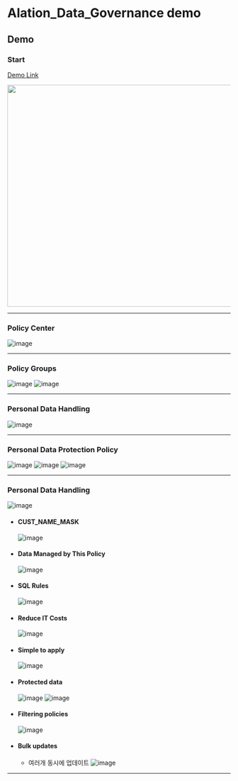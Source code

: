 # Alation_Data_Governance demo
## Demo 
### Start
  [Demo Link](https://app.getreprise.com/launch/1yQg19n/, "Demo Link")   
  
<img src="https://github.com/jyp0909/Alation_Data_Governance/assets/19907193/78cd7c85-0bd3-4482-aa36-3e498ad4e2cd" width="800" height="500">

***
### Policy Center
![image](https://github.com/jyp0909/Alation_Data_Governance/assets/19907193/915c043f-640f-4be2-8f4c-e60c56d23963)

***
### Policy Groups
![image](https://github.com/jyp0909/Alation_Data_Governance/assets/19907193/72a1eb53-57f9-4959-b26a-42909dedf877)
![image](https://github.com/jyp0909/Alation_Data_Governance/assets/19907193/83001f68-c4d6-4644-9dc8-21518a8b62f4)

***
### Personal Data Handling
![image](https://github.com/jyp0909/Alation_Data_Governance/assets/19907193/7a16a0b2-23cc-4c04-89d8-0fa328abadce)

***
### Personal Data Protection Policy
![image](https://github.com/jyp0909/Alation_Data_Governance/assets/19907193/807acfbb-d983-4f99-94e8-64bc9e4032ec)
![image](https://github.com/jyp0909/Alation_Data_Governance/assets/19907193/9abddea2-205a-451e-aa73-eb7a7708a67e)
![image](https://github.com/jyp0909/Alation_Data_Governance/assets/19907193/30ab9bda-e535-4dd9-bc17-28cbe80c3bab)

***
### Personal Data Handling
![image](https://github.com/jyp0909/Alation_Data_Governance/assets/19907193/0b857e1a-0936-4c12-8077-24e2d732b5fb)
  - #### CUST_NAME_MASK
    ![image](https://github.com/jyp0909/Alation_Data_Governance/assets/19907193/293e0963-a872-41e7-8d15-88d4a3375998)    
  - #### Data Managed by This Policy
    ![image](https://github.com/jyp0909/Alation_Data_Governance/assets/19907193/8b8f6dbe-f852-407c-8c3e-3f276b30eeed)
  - #### SQL Rules
    ![image](https://github.com/jyp0909/Alation_Data_Governance/assets/19907193/ede1c15d-3b8b-4e6b-86e9-afbaff8f713f)
  - #### Reduce IT Costs
    ![image](https://github.com/jyp0909/Alation_Data_Governance/assets/19907193/907abe65-59f6-4c3d-84c2-a24e9e3eb5b8)
  - #### Simple to apply
    ![image](https://github.com/jyp0909/Alation_Data_Governance/assets/19907193/3a99a1b3-e20f-4e64-8439-1b176d50a331)
  - #### Protected data
    ![image](https://github.com/jyp0909/Alation_Data_Governance/assets/19907193/288e6c30-e6b1-4bea-96ea-7c6e731722f2)
    ![image](https://github.com/jyp0909/Alation_Data_Governance/assets/19907193/5bb7ebf2-fb23-4e2f-86b9-dffb7363eadc)
  - #### Filtering policies
    ![image](https://github.com/jyp0909/Alation_Data_Governance/assets/19907193/d501ea99-5c4e-463d-8832-9412915f496c)
  - #### Bulk updates
    - 여러개 동시에 업데이트
    ![image](https://github.com/jyp0909/Alation_Data_Governance/assets/19907193/4b510005-e81b-4003-8621-a0a43b60bf9c)

****
